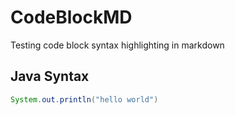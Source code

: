 # CodeBlockMD
Testing code block syntax highlighting in markdown

## Java Syntax

```java
System.out.println("hello world")
```
